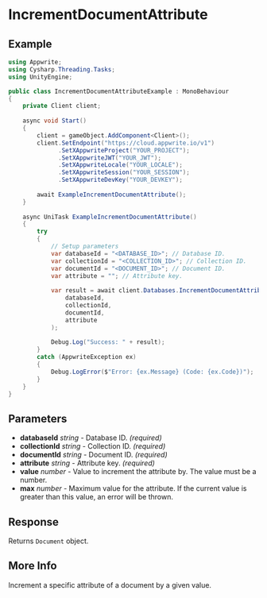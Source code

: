 # IncrementDocumentAttribute

## Example

```csharp
using Appwrite;
using Cysharp.Threading.Tasks;
using UnityEngine;

public class IncrementDocumentAttributeExample : MonoBehaviour
{
    private Client client;
    
    async void Start()
    {
        client = gameObject.AddComponent<Client>();
        client.SetEndpoint("https://cloud.appwrite.io/v1")
              .SetXAppwriteProject("YOUR_PROJECT");
              .SetXAppwriteJWT("YOUR_JWT");
              .SetXAppwriteLocale("YOUR_LOCALE");
              .SetXAppwriteSession("YOUR_SESSION");
              .SetXAppwriteDevKey("YOUR_DEVKEY");
        
        await ExampleIncrementDocumentAttribute();
    }
    
    async UniTask ExampleIncrementDocumentAttribute()
    {
        try
        {
            // Setup parameters
            var databaseId = "<DATABASE_ID>"; // Database ID.
            var collectionId = "<COLLECTION_ID>"; // Collection ID.
            var documentId = "<DOCUMENT_ID>"; // Document ID.
            var attribute = ""; // Attribute key.
            
            var result = await client.Databases.IncrementDocumentAttributeAsync(
                databaseId,
                collectionId,
                documentId,
                attribute
            );
            
            Debug.Log("Success: " + result);
        }
        catch (AppwriteException ex)
        {
            Debug.LogError($"Error: {ex.Message} (Code: {ex.Code})");
        }
    }
}
```

## Parameters

- **databaseId** *string* - Database ID. *(required)*
- **collectionId** *string* - Collection ID. *(required)*
- **documentId** *string* - Document ID. *(required)*
- **attribute** *string* - Attribute key. *(required)*
- **value** *number* - Value to increment the attribute by. The value must be a number.
- **max** *number* - Maximum value for the attribute. If the current value is greater than this value, an error will be thrown.

## Response

Returns `Document` object.
## More Info

Increment a specific attribute of a document by a given value.
